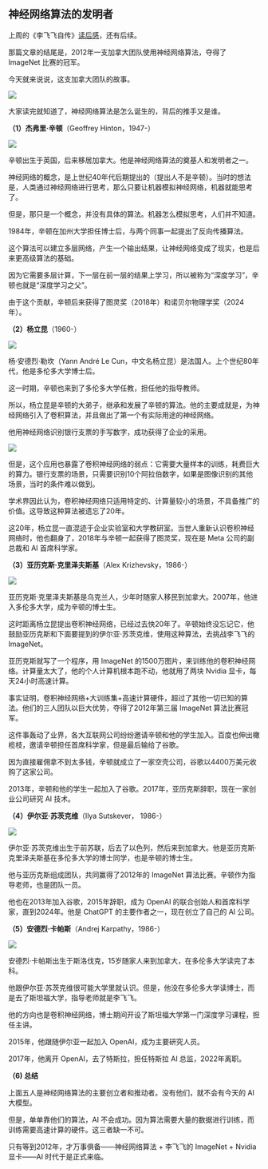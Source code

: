 ## 神经网络算法的发明者

上周的《李飞飞自传》[读后感](https://www.ruanyifeng.com/blog/2025/05/weekly-issue-348.html)，还有后续。

那篇文章的结尾是，2012年一支加拿大团队使用神经网络算法，夺得了 ImageNet 比赛的冠军。

今天就来说说，这支加拿大团队的故事。

![](https://cdn.beekka.com/blogimg/asset/202505/bg2025052104.webp)

大家读完就知道了，神经网络算法是怎么诞生的，背后的推手又是谁。

**（1）杰弗里·辛顿**（Geoffrey Hinton，1947-）

![](https://cdn.beekka.com/blogimg/asset/202505/bg2025051807.webp)

辛顿出生于英国，后来移居加拿大。他是神经网络算法的奠基人和发明者之一。

神经网络的概念，是上世纪40年代后期提出的（提出人不是辛顿）。当时的想法是，人类通过神经网络进行思考，那么只要让机器模拟神经网络，机器就能思考了。

但是，那只是一个概念，并没有具体的算法。机器怎么模拟思考，人们并不知道。

1984年，辛顿在加州大学担任博士后，与两个同事一起提出了反向传播算法。

这个算法可以建立多层网络，产生一个输出结果，让神经网络变成了现实，也是后来更高级算法的基础。

因为它需要多层计算，下一层在前一层的结果上学习，所以被称为“深度学习”，辛顿也就是“深度学习之父”。

由于这个贡献，辛顿后来获得了图灵奖（2018年）和诺贝尔物理学奖（2024年）。

**（2）杨立昆**（1960-）

![](https://cdn.beekka.com/blogimg/asset/202505/bg2025051808.webp)

杨·安德烈·勒坎（Yann André Le Cun，中文名杨立昆）是法国人。上个世纪80年代，他是多伦多大学博士后。

这一时期，辛顿也来到了多伦多大学任教，担任他的指导教师。

所以，杨立昆是辛顿的大弟子，继承和发展了辛顿的算法。他的主要成就是，为神经网络引入了卷积算法，并且做出了第一个有实际用途的神经网络。

他用神经网络识别银行支票的手写数字，成功获得了企业的采用。

![](https://cdn.beekka.com/blogimg/asset/202505/bg2025051809.webp)

但是，这个应用也暴露了卷积神经网络的弱点：它需要大量样本的训练，耗费巨大的算力。银行支票的场景，只需要识别10个阿拉伯数字，如果是图像识别的其他场景，当时的条件难以做到。

学术界因此认为，卷积神经网络只适用特定的、计算量较小的场景，不具备推广的价值。这导致这种算法被遗忘了20年。

这20年，杨立昆一直混迹于企业实验室和大学教研室。当世人重新认识卷积神经网络时，他也翻身了，2018年与辛顿一起获得了图灵奖，现在是 Meta 公司的副总裁和 AI 首席科学家。

**（3）亚历克斯·克里泽夫斯基**（Alex Krizhevsky，1986-）

![](https://cdn.beekka.com/blogimg/asset/202505/bg2025051810.webp)

亚历克斯·克里泽夫斯基是乌克兰人，少年时随家人移民到加拿大。2007年，他进入多伦多大学，成为辛顿的博士生。

这时距离杨立昆提出卷积神经网络，已经过去快20年了。辛顿始终没忘记它，他鼓励亚历克斯和下面要提到的伊尔亚·苏茨克维，使用这种算法，去挑战李飞飞的 ImageNet。

亚历克斯就写了一个程序，用 ImageNet 的1500万图片，来训练他的卷积神经网络。计算量太大了，他的个人计算机根本跑不动，他就用了两块 Nvidia 显卡，每天24小时高速计算。

事实证明，卷积神经网络+大训练集+高速计算硬件，超过了其他一切已知的算法。他们的三人团队以巨大优势，夺得了2012年第三届 ImageNet 算法比赛冠军。

这件事轰动了业界，各大互联网公司纷纷邀请辛顿和他的学生加入。百度也伸出橄榄枝，邀请辛顿担任首席科学家，但是最后输给了谷歌。

因为直接雇佣拿不到太多钱，辛顿就成立了一家空壳公司，谷歌以4400万美元收购了这家公司。

2013年，辛顿和他的学生一起加入了谷歌。2017年，亚历克斯辞职，现在一家创业公司研究 AI 技术。

**（4）伊尔亚·苏茨克维**（Ilya Sutskever， 1986-）

![](https://cdn.beekka.com/blogimg/asset/202505/bg2025051811.webp)

伊尔亚·苏茨克维出生于前苏联，后去了以色列，然后来到加拿大。他是亚历克斯·克里泽夫斯基在多伦多大学的博士同学，也是辛顿的博士生。

他与亚历克斯组成团队，共同赢得了2012年的 ImageNet 算法比赛。辛顿作为指导老师，也是团队一员。

他也在2013年加入谷歌，2015年辞职，成为 OpenAI 的联合创始人和首席科学家，直到2024年。他是 ChatGPT 的主要作者之一，现在创立了自己的 AI 公司。

**（5）安德烈·卡帕斯**（Andrej Karpathy，1986-）

![](https://cdn.beekka.com/blogimg/asset/202505/bg2025051812.webp)

安德烈·卡帕斯出生于斯洛伐克，15岁随家人来到加拿大，在多伦多大学读完了本科。

他跟伊尔亚·苏茨克维很可能大学里就认识。但是，他没在多伦多大学读博士，而是去了斯坦福大学，指导老师就是李飞飞。

他的方向也是卷积神经网络，博士期间开设了斯坦福大学第一门深度学习课程，担任主讲。

2015年，他跟随伊尔亚一起加入 OpenAI，成为主要研究人员。

2017年，他离开 OpenAI，去了特斯拉，担任特斯拉 AI 总监，2022年离职。

**（6) 总结**

上面五人是神经网络算法的主要创立者和推动者。没有他们，就不会有今天的 AI 大模型。

但是，单单靠他们的算法，AI 不会成功。因为算法需要大量的数据进行训练，而训练需要高速计算的硬件。这三者缺一不可。

只有等到2012年，才万事俱备——神经网络算法 + 李飞飞的 ImageNet + Nvidia 显卡——AI 时代于是正式来临。
